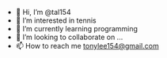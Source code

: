 - 👋 Hi, I’m @tal154
- 👀 I’m interested in tennis
- 🌱 I’m currently learning programming
- 💞️ I’m looking to collaborate on ...
- 📫 How to reach me tonylee154@gmail.com

<!---
tal154/tal154 is a ✨ special ✨ repository because its `README.md` (this file) appears on your GitHub profile.
You can click the Preview link to take a look at your changes.
--->
